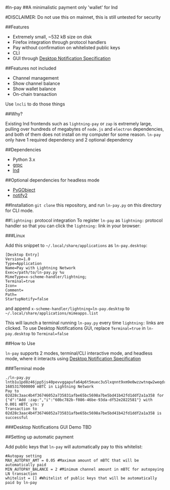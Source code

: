 #ln-pay
##A minimalistic payment only 'wallet' for lnd

#DISCLAIMER: Do not use this on mainnet, this is still untested for security

##Features
- Extremely small, ~532 kB size on disk
- Firefox integration through protocol handlers
- Pay without confirmation on whitelisted public keys
- CLI
- GUI through [Desktop Notification Specification](https://developer.gnome.org/notification-spec/)

##Features not included
- Channel management
- Show channel balance
- Show wallet balance
- On-chain transaction

Use `lncli` to do those things

##Why?

Existing lnd frontends such as `lightning-pay` or `zap` is extremely large, pulling over hundreds of megabytes of `node.js` and `electron` dependencies, and both of them does not install on my computer for some reason. `ln-pay` only have 1 required dependency and 2 optional dependency

##Dependencies

- Python 3.x
- [grpc](https://grpc.io/docs/quickstart/python.html)
- [lnd](https://github.com/lightningnetwork/lnd)

##Optional dependencies for headless mode

- [PyGObject](https://pygobject.readthedocs.io/en/latest/getting_started.html)
- [notify2](https://pypi.python.org/pypi/notify2)


##Installation
`git clone` this repository, and run `ln-pay.py` on this directory for CLI mode.

##`lightning:` protocol integration
To register `ln-pay` as `lightning:` protocol handler so that you can click the `lightning:` link in your browser:

###Linux

Add this snippet to `~/.local/share/applications` as `ln-pay.desktop`:

```
[Desktop Entry]
Version=1.0
Type=Application
Name=Pay with Lightning Network
Exec=/path/to/ln-pay.py %u
MimeType=x-scheme-handler/lightning;
Terminal=true
Icon=
Comment=
Path=
StartupNotify=false
```

and append `x-scheme-handler/lightning=ln-pay.desktop` to `~/.local/share/applications/mimeapps.list`

This will launch a terminal running `ln-pay.py` every time `lightning:` links are clicked. To use Desktop Notifications GUI, replace `Terminal=true` in `ln-pay.desktop` to `Terminal=false`


##How to Use

`ln-pay` supports 2 modes, terminal/CLI interactive mode, and headless
 mode, where it interacts using [Desktop Notification Specification](https://developer.gnome.org/notification-spec/)

 ###Terminal mode

 ```
./ln-pay.py lntb1u1pd8z46jpp5js40pevvggapufa64p6t5muec3u5lxqnnt9xm9e0wzzwtnqw2weqdrq0v3xgg36yfqkgepq8faxzup6ygkzy6fz8g3rvvrzvvmnsvnz94nrqwpk956rvcn995unxerp94jxvdfjv5ersv3jx5urzgnacqzysx93rdsprk25vwv94lueev0x0g38hnj3qlnqk6eenxrsqygwsmv2pjvuzzvsc272n52cwx8sq78ckvd2vpfa2y9fxmvwdfq5dt3d3rjgppzkmex
1685317000000 mBTC in Lightning Network
Pay to 02d28c3aac4b4f36746052a735831afbe65bc5698a7be5bd41b42fd1ddf2a1a358 for {"d":"Add :zap:","i":"60bc782b-f086-46be-93da-df52e2822581"} with 0.001 mBTC y/n: y
Transaction to 02d28c3aac4b4f36746052a735831afbe65bc5698a7be5bd41b42fd1ddf2a1a358 is successful
```

###Desktop Notifications GUI
Demo TBD

##Setting up automatic payment

Add public keys that `ln-pay` will automatically pay to this whitelist:
```
#Autopay setting
MAX_AUTOPAY_AMT = 0.05 #Maximum amount of mBTC that will be automatically paid
MIN_AUTOPAY_BALANCE = 2 #Minimum channel amount in mBTC for autopaying LN transaction
whitelist = [] #Whitelist of public keys that will be automatically paid by ln-pay
```
